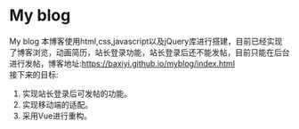 # My blog #

My blog
本博客使用html,css,javascript以及jQuery库进行搭建，目前已经实现了博客浏览，动画简历，站长登录功能，站长登录后还不能发帖，目前只能在后台进行发帖，博客地址:https://baxiyi.github.io/myblog/index.html<br>
接下来的目标:

1. 实现站长登录后可发帖的功能。
2. 实现移动端的适配。
3. 采用Vue进行重构。
